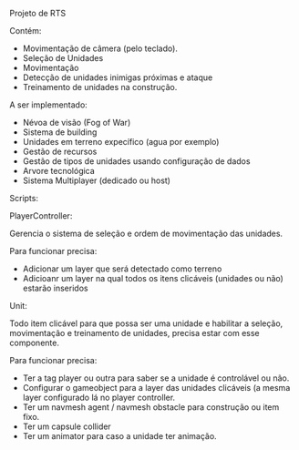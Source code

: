 Projeto de RTS 


Contém:

- Movimentação de câmera (pelo teclado).
- Seleção de Unidades
- Movimentação
- Detecção de unidades inimigas próximas e ataque
- Treinamento de unidades na construção.

A ser implementado:

- Névoa de visão (Fog of War)
- Sistema de building
- Unidades em terreno expecífico (agua por exemplo)
- Gestão de recursos
- Gestão de tipos de unidades usando configuração de dados
- Arvore tecnológica
- Sistema Multiplayer (dedicado ou host)


Scripts:


PlayerController:

Gerencia o sistema de seleção e ordem de movimentação das unidades.

Para funcionar precisa:
- Adicionar um layer que será detectado como terreno
- Adicioanr um layer na qual todos os itens clicáveis (unidades ou não) estarão inseridos

Unit:

Todo item clicável para que possa ser uma unidade e habilitar a seleção, movimentação e treinamento de unidades, precisa estar com esse componente.

Para funcionar precisa:
- Ter a tag player ou outra para saber se a unidade é controlável ou não.
- Configurar o gameobject para a layer das unidades clicáveis (a mesma layer configurado lá no player controller.
- Ter um navmesh agent / navmesh obstacle para construção ou item fixo.
- Ter um capsule collider
- Ter um animator para caso a unidade ter animação.
